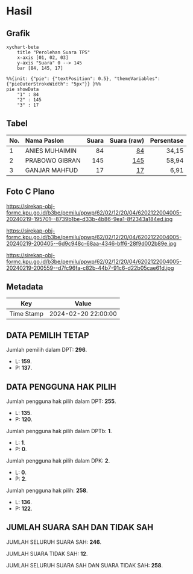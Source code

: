 # Hasil

## Grafik

```mermaid
xychart-beta
    title "Perolehan Suara TPS"
    x-axis [01, 02, 03]
    y-axis "Suara" 0 --> 145
    bar [84, 145, 17]
```

```mermaid
%%{init: {"pie": {"textPosition": 0.5}, "themeVariables": {"pieOuterStrokeWidth": "5px"}} }%%
pie showData
    "1" : 84
    "2" : 145
    "3" : 17
```

## Tabel

| No. | Nama Paslon    | Suara | Suara (raw) | Persentase |
|:--- |:-------------- | -----:| -----------:| ----------:|
| 1   | ANIES MUHAIMIN | 84    | [84][p-1]   | 34,15      |
| 2   | PRABOWO GIBRAN | 145   | [145][p-2]  | 58,94      |
| 3   | GANJAR MAHFUD  | 17    | [17][p-3]   | 6,91       |


[p-1]: https://github.com/gigit-pemilu/pemilu-2024-62-kalimantan-tengah/blob/main/pilpres/hitung-suara/sub/62-kalimantan-tengah/sub/02-kotawaringin-timur/sub/12-seranau/sub/2004-terantang-hilir/sub/005-tps/sub/paslon-1.txt
[p-2]: https://github.com/gigit-pemilu/pemilu-2024-62-kalimantan-tengah/blob/main/pilpres/hitung-suara/sub/62-kalimantan-tengah/sub/02-kotawaringin-timur/sub/12-seranau/sub/2004-terantang-hilir/sub/005-tps/sub/paslon-2.txt
[p-3]: https://github.com/gigit-pemilu/pemilu-2024-62-kalimantan-tengah/blob/main/pilpres/hitung-suara/sub/62-kalimantan-tengah/sub/02-kotawaringin-timur/sub/12-seranau/sub/2004-terantang-hilir/sub/005-tps/sub/paslon-3.txt

## Foto C Plano

https://sirekap-obj-formc.kpu.go.id/b3be/pemilu/ppwp/62/02/12/20/04/6202122004005-20240219-195701--8739b1be-d33b-4b86-9ea1-8f2343a184ed.jpg

https://sirekap-obj-formc.kpu.go.id/b3be/pemilu/ppwp/62/02/12/20/04/6202122004005-20240219-200405--6d9c948c-68aa-4346-bff6-28f9d002b89e.jpg

https://sirekap-obj-formc.kpu.go.id/b3be/pemilu/ppwp/62/02/12/20/04/6202122004005-20240219-200559--d7fc96fa-c82b-44b7-91c6-d22b05cae61d.jpg


## Metadata

| Key        | Value               |
| ---------- | ------------------- |
| Time Stamp | 2024-02-20 22:00:00 |


## DATA PEMILIH TETAP

Jumlah pemilih dalam DPT: **296**.
 * L: **159**.
 * P: **137**.

## DATA PENGGUNA HAK PILIH

Jumlah pengguna hak pilih dalam DPT: **255**.
 * L: **135**.
 * P: **120**.

Jumlah pengguna hak pilih dalam DPTb: **1**.
 * L: **1**.
 * P: **0**.

Jumlah pengguna hak pilih dalam DPK: **2**.
 * L: **0**.
 * P: **2**.

Jumlah pengguna hak pilih: **258**.
 * L: **136**.
 * P: **122**.

## JUMLAH SUARA SAH DAN TIDAK SAH

JUMLAH SELURUH SUARA SAH: **246**.

JUMLAH SUARA TIDAK SAH: **12**.

JUMLAH SELURUH SUARA SAH DAN SUARA TIDAK SAH: **258**.


